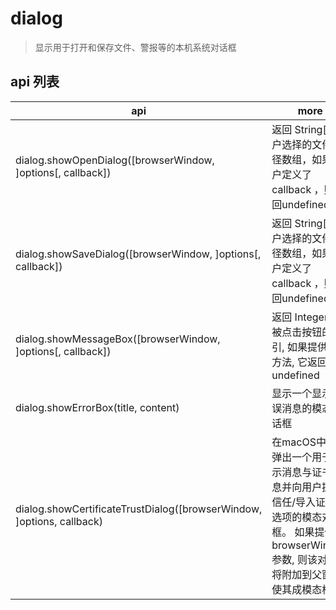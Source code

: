 # dialog

> 显示用于打开和保存文件、警报等的本机系统对话框

## api 列表

| api                                                                   | more                                                                                                                                                         |
| --------------------------------------------------------------------- | ------------------------------------------------------------------------------------------------------------------------------------------------------------ |
| dialog.showOpenDialog([browserWindow, ]options[, callback])           | 返回 String[] 用户选择的文件路径数组，如果用户定义了callback ，则返回undefined                                                                               |
| dialog.showSaveDialog([browserWindow, ]options[, callback])           | 返回 String[] 用户选择的文件路径数组，如果用户定义了callback ，则返回undefined                                                                               |
| dialog.showMessageBox([browserWindow, ]options[, callback])           | 返回 Integer, 即被点击按钮的索引, 如果提供回调方法, 它返回 undefined                                                                                         |
| dialog.showErrorBox(title, content)                                   | 显示一个显示错误消息的模态对话框                                                                                                                             |
| dialog.showCertificateTrustDialog([browserWindow, ]options, callback) | 在macOS中, 将弹出一个用于展示消息与证书信息并向用户提供信任/导入证书的选项的模态对话框。 如果提供 browserWindow 参数, 则该对话框将附加到父窗口, 使其成模态框 |